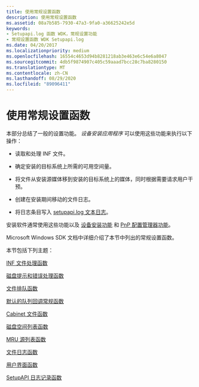 ```yaml
---
title: 使用常规设置函数
description: 使用常规设置函数
ms.assetid: 08a7b585-7930-47a3-9fa0-a36625242e5d
keywords:
- Setupapi.log 函数 WDK，常规设置功能
- 常规设置函数 WDK Setupapi.log
ms.date: 04/20/2017
ms.localizationpriority: medium
ms.openlocfilehash: 16554c4653d94b8281218ab3e463e6c54e6a8047
ms.sourcegitcommit: 4db5f9874907c405c59aaad7bcc28c7ba8280150
ms.translationtype: MT
ms.contentlocale: zh-CN
ms.lasthandoff: 08/29/2020
ms.locfileid: "89096411"
---
```

# <a name="using-general-setup-functions"></a>使用常规设置函数





本部分总结了一般的设置功能。 *设备安装应用程序* 可以使用这些功能来执行以下操作：

-   读取和处理 INF 文件。

-   确定安装的目标系统上所需的可用空间量。

-   将文件从安装源媒体移到安装的目标系统上的媒体，同时根据需要请求用户干预。

-   创建在安装期间移动的文件日志。

-   将日志条目写入 [setupapi.log 文本日志](setupapi-text-logs.md)。

安装软件通常使用这些功能以及 [设备安装功能](/previous-versions/ff541299(v=vs.85)) 和 [PnP 配置管理器功能](/previous-versions/ff549713(v=vs.85))。

Microsoft Windows SDK 文档中详细介绍了本节中列出的常规设置函数。

本节包括下列主题：

[INF 文件处理函数](inf-file-processing-functions.md)

[磁盘提示和错误处理函数](disk-prompting-and-error-handling-functions.md)

[文件排队函数](file-queuing-functions.md)

[默认的队列回调常规函数](default-queue-callback-routine-functions.md)

[Cabinet 文件函数](cabinet-file-function.md)

[磁盘空间列表函数](disk-space-list-functions.md)

[MRU 源列表函数](mru-source-list-functions.md)

[文件日志函数](file-log-functions.md)

[用户界面函数](user-interface-functions.md)

[SetupAPI 日志记录函数](setupapi-logging-functions.md)

 

